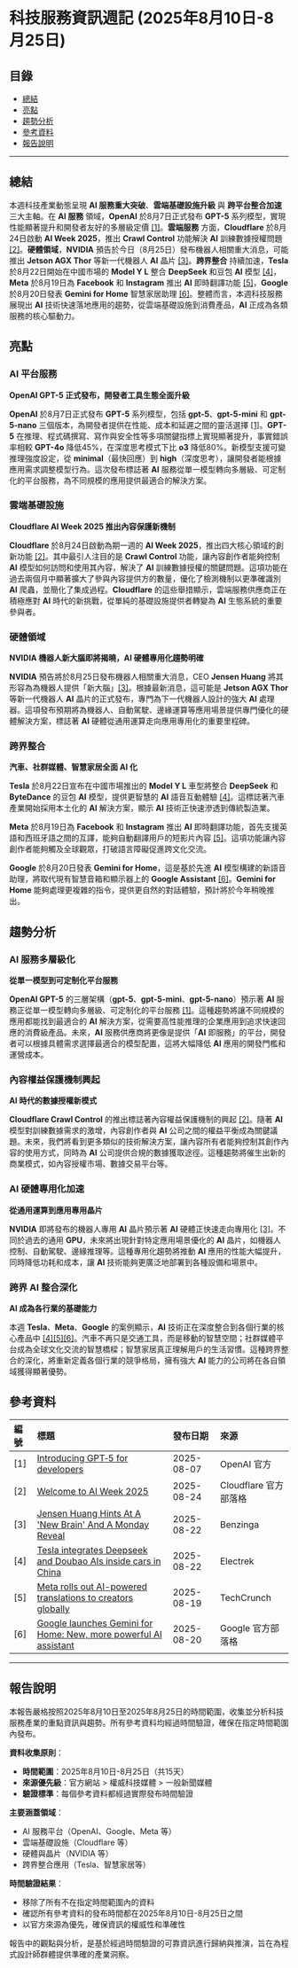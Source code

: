 # 科技服務資訊週記 (2025年8月10日-8月25日)

## 目錄

- [總結](#總結)
- [亮點](#亮點)
- [趨勢分析](#趨勢分析)
- [參考資料](#參考資料)
- [報告說明](#報告說明)

---

## <a id="總結"></a>總結

本週科技產業動態呈現 **AI 服務重大突破**、**雲端基礎設施升級** 與 **跨平台整合加速** 三大主軸。在 **AI 服務** 領域，**OpenAI** 於8月7日正式發布 **GPT-5** 系列模型，實現性能顯著提升和開發者友好的多層級定價 [[1]](#ref-1)。**雲端服務** 方面，**Cloudflare** 於8月24日啟動 **AI Week 2025**，推出 **Crawl Control** 功能解決 **AI** 訓練數據授權問題 [[2]](#ref-2)。**硬體領域**，**NVIDIA** 預告於今日（8月25日）發布機器人相關重大消息，可能推出 **Jetson AGX Thor** 等新一代機器人 **AI** 晶片 [[3]](#ref-3)。**跨界整合** 持續加速，**Tesla** 於8月22日開始在中國市場的 **Model Y L** 整合 **DeepSeek** 和豆包 **AI** 模型 [[4]](#ref-4)，**Meta** 於8月19日為 **Facebook** 和 **Instagram** 推出 **AI** 即時翻譯功能 [[5]](#ref-5)，**Google** 於8月20日發表 **Gemini for Home** 智慧家居助理 [[6]](#ref-6)。整體而言，本週科技服務展現出 **AI** 技術快速落地應用的趨勢，從雲端基礎設施到消費產品，**AI** 正成為各類服務的核心驅動力。


## <a id="亮點"></a>亮點

### AI 平台服務

**OpenAI GPT-5 正式發布，開發者工具生態全面升級**

**OpenAI** 於8月7日正式發布 **GPT-5** 系列模型，包括 **gpt-5**、**gpt-5-mini** 和 **gpt-5-nano** 三個版本，為開發者提供在性能、成本和延遲之間的靈活選擇 [[1]](#ref-1)。**GPT-5** 在推理、程式碼撰寫、寫作與安全性等多項關鍵指標上實現顯著提升，事實錯誤率相較 **GPT-4o** 降低45%，在深度思考模式下比 **o3** 降低80%。新模型支援可變推理強度設定，從 **minimal**（最快回應）到 **high**（深度思考），讓開發者能根據應用需求調整模型行為。這次發布標誌著 **AI** 服務從單一模型轉向多層級、可定制化的平台服務，為不同規模的應用提供最適合的解決方案。

### 雲端基礎設施

**Cloudflare AI Week 2025 推出內容保護新機制**

**Cloudflare** 於8月24日啟動為期一週的 **AI Week 2025**，推出四大核心領域的創新功能 [[2]](#ref-2)。其中最引人注目的是 **Crawl Control** 功能，讓內容創作者能夠控制 **AI** 模型如何訪問和使用其內容，解決了 **AI** 訓練數據授權的關鍵問題。這項功能在過去兩個月中顯著擴大了參與內容提供方的數量，優化了檢測機制以更準確識別 **AI** 爬蟲，並簡化了集成過程。**Cloudflare** 的這些舉措顯示，雲端服務供應商正在積極應對 **AI** 時代的新挑戰，從單純的基礎設施提供者轉變為 **AI** 生態系統的重要參與者。

### 硬體領域

**NVIDIA 機器人新大腦即將揭曉，AI 硬體專用化趨勢明確**

**NVIDIA** 預告將於8月25日發布機器人相關重大消息，CEO **Jensen Huang** 將其形容為為機器人提供「新大腦」[[3]](#ref-3)。根據最新消息，這可能是 **Jetson AGX Thor** 等新一代機器人 **AI** 晶片的正式發布，專門為下一代機器人設計的強大 **AI** 處理器。這項發布預期將為機器人、自動駕駛、邊緣運算等應用場景提供專門優化的硬體解決方案，標誌著 **AI** 硬體從通用運算走向應用專用化的重要里程碑。

### 跨界整合

**汽車、社群媒體、智慧家居全面 AI 化**

**Tesla** 於8月22日宣布在中國市場推出的 **Model Y L** 車型將整合 **DeepSeek** 和 **ByteDance** 的豆包 **AI** 模型，提供更智慧的 **AI** 語音互動體驗 [[4]](#ref-4)。這標誌著汽車產業開始採用本土化的 **AI** 解決方案，顯示 **AI** 技術正快速滲透到傳統製造業。

**Meta** 於8月19日為 **Facebook** 和 **Instagram** 推出 **AI** 即時翻譯功能，首先支援英語和西班牙語之間的互譯，能夠自動翻譯用戶的短影片內容 [[5]](#ref-5)。這項功能讓內容創作者能夠觸及全球觀眾，打破語言障礙促進跨文化交流。

**Google** 於8月20日發表 **Gemini for Home**，這是基於先進 **AI** 模型構建的新語音助理，將取代現有智慧音箱和顯示器上的 **Google Assistant** [[6]](#ref-6)。**Gemini for Home** 能夠處理更複雜的指令，提供更自然的對話體驗，預計將於今年稍晚推出。


## <a id="趨勢分析"></a>趨勢分析

### AI 服務多層級化

**從單一模型到可定制化平台服務**

**OpenAI GPT-5** 的三層架構（**gpt-5**、**gpt-5-mini**、**gpt-5-nano**）預示著 **AI** 服務正從單一模型轉向多層級、可定制化的平台服務 [[1]](#ref-1)。這種趨勢將讓不同規模的應用都能找到最適合的 **AI** 解決方案，從需要高性能推理的企業應用到追求快速回應的消費級產品。未來，**AI** 服務供應商將更像是提供「**AI** 即服務」的平台，開發者可以根據具體需求選擇最適合的模型配置，這將大幅降低 **AI** 應用的開發門檻和運營成本。

### 內容權益保護機制興起

**AI 時代的數據授權新模式**

**Cloudflare Crawl Control** 的推出標誌著內容權益保護機制的興起 [[2]](#ref-2)。隨著 **AI** 模型對訓練數據需求的激增，內容創作者與 **AI** 公司之間的權益平衡成為關鍵議題。未來，我們將看到更多類似的技術解決方案，讓內容所有者能夠控制其創作內容的使用方式，同時為 **AI** 公司提供合規的數據獲取途徑。這種趨勢將催生出新的商業模式，如內容授權市場、數據交易平台等。

### AI 硬體專用化加速

**從通用運算到應用專用晶片**

**NVIDIA** 即將發布的機器人專用 **AI** 晶片預示著 **AI** 硬體正快速走向專用化 [[3]](#ref-3)。不同於過去的通用 **GPU**，未來將出現針對特定應用場景優化的 **AI** 晶片，如機器人控制、自動駕駛、邊緣推理等。這種專用化趨勢將推動 **AI** 應用的性能大幅提升，同時降低功耗和成本，讓 **AI** 技術能夠更廣泛地部署到各種設備和場景中。

### 跨界 AI 整合深化

**AI 成為各行業的基礎能力**

本週 **Tesla**、**Meta**、**Google** 的案例顯示，**AI** 技術正在深度整合到各個行業的核心產品中 [[4]](#ref-4)[[5]](#ref-5)[[6]](#ref-6)。汽車不再只是交通工具，而是移動的智慧空間；社群媒體平台成為全球文化交流的智慧橋樑；智慧家居真正理解用戶的生活習慣。這種跨界整合的深化，將重新定義各個行業的競爭格局，擁有強大 **AI** 能力的公司將在各自領域獲得顯著優勢。


## <a id="參考資料"></a>參考資料

| 編號 | 標題 | 發布日期 | 來源 |
| :--- | :--- | :--- | :--- |
| <a id="ref-1"></a>[1] | [Introducing GPT‑5 for developers](https://openai.com/index/introducing-gpt-5-for-developers/) | 2025-08-07 | OpenAI 官方 |
| <a id="ref-2"></a>[2] | [Welcome to AI Week 2025](https://blog.cloudflare.com/welcome-to-ai-week-2025/) | 2025-08-24 | Cloudflare 官方部落格 |
| <a id="ref-3"></a>[3] | [Jensen Huang Hints At A 'New Brain' And A Monday Reveal](https://www.benzinga.com/markets/tech/25/08/47273859/jensen-huang-hints-at-a-new-brain-and-a-monday-reveal-whats-nvidia-got-in-store-for-this-robot) | 2025-08-22 | Benzinga |
| <a id="ref-4"></a>[4] | [Tesla integrates Deepseek and Doubao AIs inside cars in China](https://electrek.co/2025/08/22/tesla-integrates-deepseek-doubao-ais-inside-cars-china/) | 2025-08-22 | Electrek |
| <a id="ref-5"></a>[5] | [Meta rolls out AI-powered translations to creators globally](https://techcrunch.com/2025/08/19/meta-rolls-out-ai-powered-translations-to-creators-globally-starting-with-english-and-spanish/) | 2025-08-19 | TechCrunch |
| <a id="ref-6"></a>[6] | [Google launches Gemini for Home: New, more powerful AI assistant](https://blog.google/products/google-nest/gemini-for-home/) | 2025-08-20 | Google 官方部落格 |

---

## <a id="報告說明"></a>報告說明

本報告嚴格按照2025年8月10日至2025年8月25日的時間範圍，收集並分析科技服務產業的重點資訊與趨勢。所有參考資料均經過時間驗證，確保在指定時間範圍內發布。

**資料收集原則**：
- **時間範圍**：2025年8月10日-8月25日（共15天）
- **來源優先級**：官方網站 > 權威科技媒體 > 一般新聞媒體
- **驗證標準**：每個參考資料都經過實際發布時間驗證

**主要涵蓋領域**：
- AI 服務平台（OpenAI、Google、Meta 等）
- 雲端基礎設施（Cloudflare 等）
- 硬體與晶片（NVIDIA 等）
- 跨界整合應用（Tesla、智慧家居等）

**時間驗證結果**：
- 移除了所有不在指定時間範圍內的資料
- 確認所有參考資料的發布時間都在2025年8月10日-8月25日之間
- 以官方來源為優先，確保資訊的權威性和準確性

報告中的觀點與分析，是基於經過時間驗證的可靠資訊進行歸納與推演，旨在為程式設計師群體提供準確的產業洞察。

